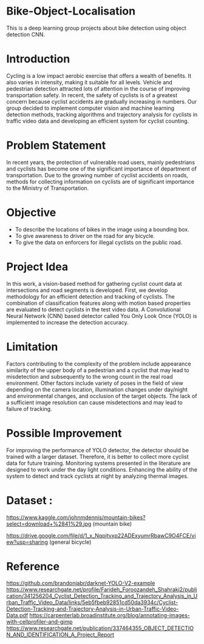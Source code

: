 # Bike-Object-Localisation

This is a deep learning group projects about bike detection using object detection CNN.

# Introduction

Cycling is a low impact aerobic exercise that offers a wealth of benefits. It also varies in intensity, making it suitable for all levels. Vehicle and pedestrian detection attracted lots of attention in the course of improving transportation safety. In recent, the safety of cyclists is of a greatest concern because cyclist accidents are gradually increasing in numbers. Our group decided to implement computer vision and machine learning detection methods, tracking algorithms and trajectory analysis for cyclists in traffic video data and developing an efficient system for cyclist counting.

# Problem Statement

In recent years, the protection of vulnerable road users, mainly pedestrians and cyclists has become one of the significant importance of department of transportation. Due to the growing number of cyclist accidents on roads, methods for collecting information on cyclists are of significant importance to the Ministry of Transportation.

# Objective

- To describe the locations of bikes in the image using a bounding box.
- To give awareness to driver on the road for any bicycle.
- To give the data on enforcers for illegal cyclists on the public road.

# Project Idea

In this work, a vision-based method for gathering cyclist count data at intersections and road segments is developed. First, we develop methodology for an efficient detection and tracking of cyclists. The combination of classification features along with motion based properties are evaluated to detect cyclists in the test video data. A Convolutional Neural Network (CNN) based detector called You Only Look Once (YOLO) is implemented to increase the detection accuracy.

# Limitation

Factors contributing to the complexity of the problem include appearance similarity of the upper body of a pedestrian and a cyclist that may lead to misdetection and subsequently to the wrong count in the real road environment. Other factors include variety of poses in the field of view depending on the camera location, illumination changes under day/night and environmental changes, and occlusion of the target objects. The lack of a sufficient image resolution can cause misdetections and may lead to failure of tracking. 

# Possible Improvement

For improving the performance of YOLO detector, the detector should be trained with a larger dataset. Therefore, it is better to collect more cyclist data for future training. Monitoring systems presented in the literature are designed to work under the day light conditions. Enhancing the ability of the system to detect and track cyclists at night by analyzing thermal images.

# Dataset  : 

https://www.kaggle.com/johnmdennis/mountain-bikes?select=download+%2841%29.jpg  (mountain bike)

https://drive.google.com/file/d/1_x_Nqpjtvxp22ADExyumrRbawC9O4FCE/view?usp=sharing   (general bicycle)

# Reference

https://github.com/brandonjabr/darknet-YOLO-V2-example
https://www.researchgate.net/profile/Farideh_Foroozandeh_Shahraki2/publication/341256204_Cyclist_Detection_Tracking_and_Trajectory_Analysis_in_Urban_Traffic_Video_Data/links/5eb5fbeb92851cd50da3934c/Cyclist-Detection-Tracking-and-Trajectory-Analysis-in-Urban-Traffic-Video-Data.pdf
https://carpenterlab.broadinstitute.org/blog/annotating-images-with-cellprofiler-and-gimp
https://www.researchgate.net/publication/337464355_OBJECT_DETECTION_AND_IDENTIFICATION_A_Project_Report

